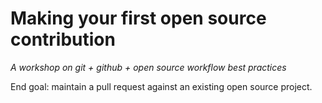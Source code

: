 Making your first open source contribution
==========================================

_A workshop on git + github + open source workflow best practices_

End goal: maintain a pull request against an existing open source project.